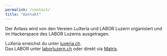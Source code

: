```yaml
---
permalink: /contact/
title: "Kontakt"
---
```


Der Anlass wird von den Vereien LuXeria und LABOR Luzern organisiert und im Hackerspace des LABOR Luzerns ausgetragen.

LuXeria erreichst du unter [luxeria.ch](https://luxeria.ch).  
Das LABOR unter [laborluzern.ch](https://laborluzern.ch) oder direkt via [Matrix](https://matrix.to/#/#lounge:laborluzern.ch).
